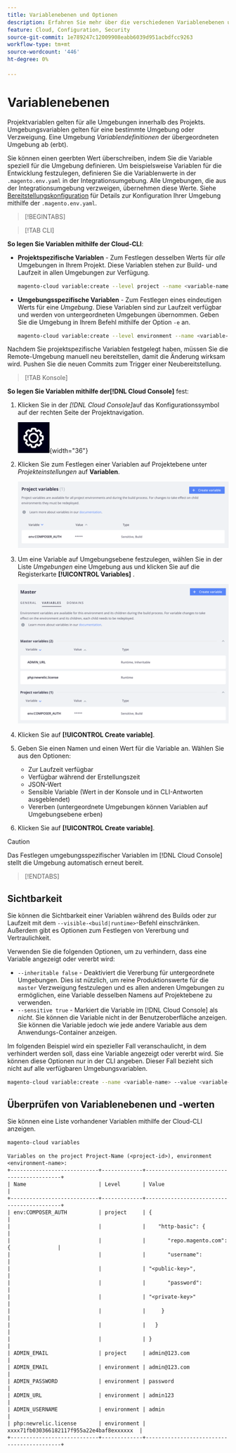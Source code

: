 ```yaml
---
title: Variablenebenen und Optionen
description: Erfahren Sie mehr über die verschiedenen Variablenebenen und Optionen, die beim Anpassen Ihrer Laufzeitumgebung des Adobe Commerce in Cloud-Infrastrukturprojekts verwendet werden.
feature: Cloud, Configuration, Security
source-git-commit: 1e789247c12009908eabb6039d951acbdfcc9263
workflow-type: tm+mt
source-wordcount: '446'
ht-degree: 0%

---
```


# Variablenebenen

Projektvariablen gelten für alle Umgebungen innerhalb des Projekts. Umgebungsvariablen gelten für eine bestimmte Umgebung oder Verzweigung. Eine Umgebung _Variablendefinitionen_ der übergeordneten Umgebung ab (erbt).

Sie können einen geerbten Wert überschreiben, indem Sie die Variable speziell für die Umgebung definieren. Um beispielsweise Variablen für die Entwicklung festzulegen, definieren Sie die Variablenwerte in der `.magento.env.yaml` in der Integrationsumgebung. Alle Umgebungen, die aus der Integrationsumgebung verzweigen, übernehmen diese Werte. Siehe [Bereitstellungskonfiguration](configure-env-yaml.md) für Details zur Konfiguration Ihrer Umgebung mithilfe der `.magento.env.yaml`.

>[!BEGINTABS]

>[!TAB CLI]

**So legen Sie Variablen mithilfe der Cloud-CLI**:

- **Projektspezifische Variablen** - Zum Festlegen desselben Werts für _alle_ Umgebungen in Ihrem Projekt. Diese Variablen stehen zur Build- und Laufzeit in allen Umgebungen zur Verfügung.

  ```bash
  magento-cloud variable:create --level project --name <variable-name> --value <variable-value>
  ```

- **Umgebungsspezifische Variablen** - Zum Festlegen eines eindeutigen Werts für eine _Umgebung_. Diese Variablen sind zur Laufzeit verfügbar und werden von untergeordneten Umgebungen übernommen. Geben Sie die Umgebung in Ihrem Befehl mithilfe der Option `-e` an.

  ```bash
  magento-cloud variable:create --level environment --name <variable-name> --value <variable-value>
  ```

Nachdem Sie projektspezifische Variablen festgelegt haben, müssen Sie die Remote-Umgebung manuell neu bereitstellen, damit die Änderung wirksam wird. Pushen Sie die neuen Commits zum Trigger einer Neubereitstellung.

>[!TAB Konsole]

**So legen Sie Variablen mithilfe der[!DNL Cloud Console]** fest:

1. Klicken Sie in der _[!DNL Cloud Console]_&#x200B;auf das Konfigurationssymbol auf der rechten Seite der Projektnavigation.

   ![Projekt konfigurieren](../../assets/icon-configure.png){width="36"}

1. Klicken Sie zum Festlegen einer Variablen auf Projektebene unter _Projekteinstellungen_ auf **Variablen**.

   ![Projektvariablen](../../assets/ui-project-variables.png)

1. Um eine Variable auf Umgebungsebene festzulegen, wählen Sie in der Liste _Umgebungen_ eine Umgebung aus und klicken Sie auf die Registerkarte **[!UICONTROL Variables]** .

   ![Registerkarte „Umgebungsvariablen“](../../assets/ui-environment-variables.png)

1. Klicken Sie auf **[!UICONTROL Create variable]**.

1. Geben Sie einen Namen und einen Wert für die Variable an. Wählen Sie aus den Optionen:

   - Zur Laufzeit verfügbar
   - Verfügbar während der Erstellungszeit
   - JSON-Wert
   - Sensible Variable (Wert in der Konsole und in CLI-Antworten ausgeblendet)
   - Vererben (untergeordnete Umgebungen können Variablen auf Umgebungsebene erben)

1. Klicken Sie auf **[!UICONTROL Create variable]**.

>[!CAUTION]
>
>Das Festlegen umgebungsspezifischer Variablen im [!DNL Cloud Console] stellt die Umgebung automatisch erneut bereit.

>[!ENDTABS]

## Sichtbarkeit

Sie können die Sichtbarkeit einer Variablen während des Builds oder zur Laufzeit mit dem `--visible-<build|runtime>`-Befehl einschränken. Außerdem gibt es Optionen zum Festlegen von Vererbung und Vertraulichkeit.

Verwenden Sie die folgenden Optionen, um zu verhindern, dass eine Variable angezeigt oder vererbt wird:

- `--inheritable false` - Deaktiviert die Vererbung für untergeordnete Umgebungen. Dies ist nützlich, um reine Produktionswerte für die `master` Verzweigung festzulegen und es allen anderen Umgebungen zu ermöglichen, eine Variable desselben Namens auf Projektebene zu verwenden.
- `--sensitive true` - Markiert die Variable im [!DNL Cloud Console] als _nicht_. Sie können die Variable nicht in der Benutzeroberfläche anzeigen. Sie können die Variable jedoch wie jede andere Variable aus dem Anwendungs-Container anzeigen.

Im folgenden Beispiel wird ein spezieller Fall veranschaulicht, in dem verhindert werden soll, dass eine Variable angezeigt oder vererbt wird. Sie können diese Optionen nur in der CLI angeben. Dieser Fall bezieht sich nicht auf alle verfügbaren Umgebungsvariablen.

```bash
magento-cloud variable:create --name <variable-name> --value <variable-value> --inheritable false --sensitive true
```

## Überprüfen von Variablenebenen und -werten

Sie können eine Liste vorhandener Variablen mithilfe der Cloud-CLI anzeigen.

```bash
magento-cloud variables
```

```
Variables on the project Project-Name (<project-id>), environment <environment-name>:
+----------------------------+-------------+-------------------------------------------+
| Name                       | Level       | Value                                     |
+----------------------------+-------------+-------------------------------------------+
| env:COMPOSER_AUTH          | project     | {                                         |
|                            |             |    "http-basic": {                        |
|                            |             |       "repo.magento.com": {               |
|                            |             |       "username":                         |
|                            |             | "<public-key>",                           |
|                            |             |       "password":                         |
|                            |             | "<private-key>"                           |
|                            |             |     }                                     |
|                            |             |   }                                       |
|                            |             | }                                         |
| ADMIN_EMAIL                | project     | admin@123.com                             |
| ADMIN_EMAIL                | environment | admin@123.com                             |
| ADMIN_PASSWORD             | environment | password                                  |
| ADMIN_URL                  | environment | admin123                                  |
| ADMIN_USERNAME             | environment | admin                                     |
| php:newrelic.license       | environment | xxxx71fb030366182117f955a22e4baf8exxxxxx  |
+----------------------------+-------------+-------------------------------------------+
```
